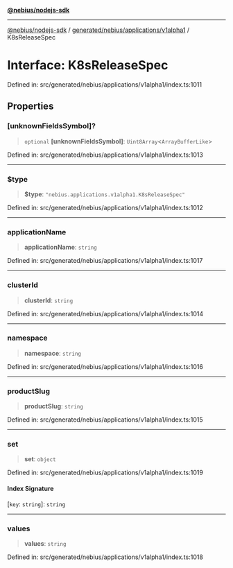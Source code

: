 [**@nebius/nodejs-sdk**](../../../../../README.md)

---

[@nebius/nodejs-sdk](../../../../../README.md) / [generated/nebius/applications/v1alpha1](../README.md) / K8sReleaseSpec

# Interface: K8sReleaseSpec

Defined in: src/generated/nebius/applications/v1alpha1/index.ts:1011

## Properties

### \[unknownFieldsSymbol\]?

> `optional` **\[unknownFieldsSymbol\]**: `Uint8Array`\<`ArrayBufferLike`\>

Defined in: src/generated/nebius/applications/v1alpha1/index.ts:1013

---

### $type

> **$type**: `"nebius.applications.v1alpha1.K8sReleaseSpec"`

Defined in: src/generated/nebius/applications/v1alpha1/index.ts:1012

---

### applicationName

> **applicationName**: `string`

Defined in: src/generated/nebius/applications/v1alpha1/index.ts:1017

---

### clusterId

> **clusterId**: `string`

Defined in: src/generated/nebius/applications/v1alpha1/index.ts:1014

---

### namespace

> **namespace**: `string`

Defined in: src/generated/nebius/applications/v1alpha1/index.ts:1016

---

### productSlug

> **productSlug**: `string`

Defined in: src/generated/nebius/applications/v1alpha1/index.ts:1015

---

### set

> **set**: `object`

Defined in: src/generated/nebius/applications/v1alpha1/index.ts:1019

#### Index Signature

\[`key`: `string`\]: `string`

---

### values

> **values**: `string`

Defined in: src/generated/nebius/applications/v1alpha1/index.ts:1018

